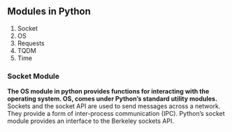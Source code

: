 ## Modules in Python
1. Socket
2. OS
3. Requests
4. TQDM
5. Time

### Socket Module
<b>The OS module in python provides functions for interacting with the operating system. OS, comes under Python’s standard utility modules.</b>
Sockets and the socket API are used to send messages across a network. They provide a form of inter-process communication (IPC).
Python’s socket module provides an interface to the Berkeley sockets API. 


